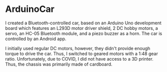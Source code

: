# ArduinoCar

I created a Bluetooth-controlled car, based on an Arduino Uno development board which features an L293D motor driver shield, 2 DC hobby motors, a servo, an HC-05 Bluetooth module, and a piezo buzzer as a horn. The car is controlled by an Android app.

I initially used regular DC motors, however, they didn't provide enough torque to drive the car. Thus, I switched to geared motors with a 1:48 gear ratio. Unfortunately, due to COVID, I did not have access to a 3D printer. Thus, the chassis was primarily made of cardboard. 
